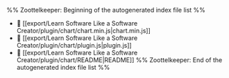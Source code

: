 %% Zoottelkeeper: Beginning of the autogenerated index file list  %%
- 📄 [[export/Learn Software Like a Software Creator/plugin/chart/chart.min.js|chart.min.js]]
- 📄 [[export/Learn Software Like a Software Creator/plugin/chart/plugin.js|plugin.js]]
- 📄 [[export/Learn Software Like a Software Creator/plugin/chart/README|README]]
%% Zoottelkeeper: End of the autogenerated index file list  %%
